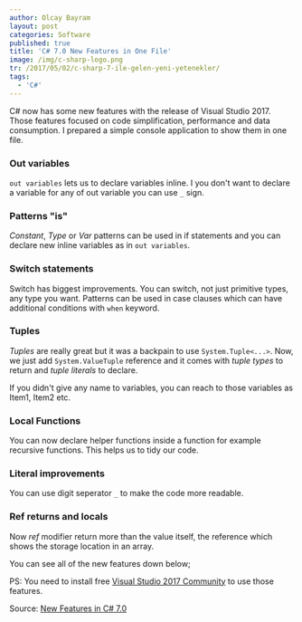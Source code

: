 ```yaml
---
author: Olcay Bayram
layout: post
categories: Software
published: true
title: 'C# 7.0 New Features in One File'
image: /img/c-sharp-logo.png
tr: /2017/05/02/c-sharp-7-ile-gelen-yeni-yetenekler/
tags:
  - 'C#'
---
```

C# now has some new features with the release of Visual Studio 2017. Those features focused on code simplification, performance and data consumption. I prepared a simple console application to show them in one file.

### Out variables
`out variables` lets us to declare variables inline. I you don't want to declare a variable for any of out variable you can use `_` sign.

### Patterns "is"
_Constant_, _Type_ or _Var_ patterns can be used in if statements and you can declare new inline variables as in `out variables`.

### Switch statements
Switch has biggest improvements. You can switch, not just primitive types, any type you want. Patterns can be used in case clauses which can have additional conditions with `when` keyword.

### Tuples
_Tuples_ are really great but it was a backpain to use `System.Tuple<...>`. Now, we just add `System.ValueTuple` reference and it comes with _tuple types_ to return and _tuple literals_ to declare.

If you didn't give any name to variables, you can reach to those variables as Item1, Item2 etc.

### Local Functions
You can now declare helper functions inside a function for example recursive functions. This helps us to tidy our code.

### Literal improvements
You can use digit seperator `_` to make the code more readable.

### Ref returns and locals
Now _ref_ modifier return more than the value itself, the reference which shows the storage location in an array.

You can see all of the new features down below;

<script src="https://gist.github.com/olcay/e8954ab45ba7b2a0bcd842c4f76c668e.js"></script>

PS: You need to install free [Visual Studio 2017 Community](https://www.visualstudio.com/downloads/) to use those features.

Source: [New Features in C# 7.0](https://blogs.msdn.microsoft.com/dotnet/2017/03/09/new-features-in-c-7-0/)

